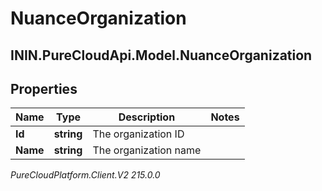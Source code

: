 # NuanceOrganization

## ININ.PureCloudApi.Model.NuanceOrganization

## Properties

|Name | Type | Description | Notes|
|------------ | ------------- | ------------- | -------------|
| **Id** | **string** | The organization ID | |
| **Name** | **string** | The organization name | |



_PureCloudPlatform.Client.V2 215.0.0_
